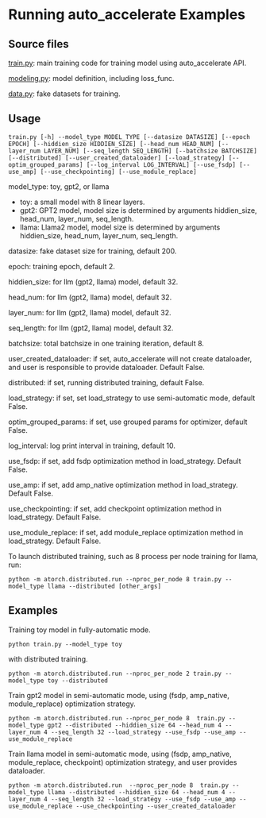 # Running auto_accelerate Examples

## Source files

[train.py](./train.py): main training code for training model using auto_accelerate API.

[modeling.py](./modeling.py): model definition, including loss_func.

[data.py](./data.py): fake datasets for training.


## Usage

```
train.py [-h] --model_type MODEL_TYPE [--datasize DATASIZE] [--epoch EPOCH] [--hiddien_size HIDDIEN_SIZE] [--head_num HEAD_NUM] [--layer_num LAYER_NUM] [--seq_length SEQ_LENGTH] [--batchsize BATCHSIZE] [--distributed] [--user_created_dataloader] [--load_strategy] [--optim_grouped_params] [--log_interval LOG_INTERVAL] [--use_fsdp] [--use_amp] [--use_checkpointing] [--use_module_replace]
```

model_type: toy, gpt2, or llama


- toy: a small model with 8 linear layers.
- gpt2: GPT2 model, model size is determined by arguments hiddien_size, head_num, layer_num, seq_length.
- llama: Llama2 model, model size is determined by arguments hiddien_size, head_num, layer_num, seq_length.

datasize: fake dataset size for training, default 200.

epoch: training epoch, default 2.

hiddien_size: for llm (gpt2, llama) model, default 32.

head_num: for llm (gpt2, llama) model, default 32.

layer_num: for llm (gpt2, llama) model, default 32.

seq_length: for llm (gpt2, llama) model, default 32.

batchsize: total batchsize in one training iteration, default 8.

user_created_dataloader: if set, auto_accelerate will not create dataloader, and user is responsible to provide dataloader. Default False.

distributed: if set, running distributed training, default False.

load_strategy: if set, set load_strategy to use semi-automatic mode, default False.

optim_grouped_params: if set, use grouped params for optimizer, default False.

log_interval: log print interval in training, default 10.

use_fsdp: if set, add fsdp optimization method in load_strategy. Default False.

use_amp: if set, add amp_native optimization method in load_strategy. Default False.

use_checkpointing: if set, add checkpoint optimization method in load_strategy. Default False.

use_module_replace: if set, add module_replace optimization method in load_strategy. Default False.

To launch distributed training, such as 8 process per node training for llama,  run:

```
python -m atorch.distributed.run --nproc_per_node 8 train.py --model_type llama --distributed [other_args]
```

## Examples

Training toy model in fully-automatic mode.
```
python train.py --model_type toy
```
with distributed training.

```
python -m atorch.distributed.run --nproc_per_node 2 train.py --model_type toy --distributed
```

Train gpt2 model in semi-automatic mode, using (fsdp, amp_native, module_replace) optimization strategy.

```
python -m atorch.distributed.run --nproc_per_node 8  train.py --model_type gpt2 --distributed --hiddien_size 64 --head_num 4 --layer_num 4 --seq_length 32 --load_strategy --use_fsdp --use_amp --use_module_replace
```

Train llama model in semi-automatic mode, using (fsdp, amp_native, module_replace, checkpoint) optimization strategy, and user provides dataloader.
```
python -m atorch.distributed.run  --nproc_per_node 8  train.py --model_type llama --distributed --hiddien_size 64 --head_num 4 --layer_num 4 --seq_length 32 --load_strategy --use_fsdp --use_amp --use_module_replace --use_checkpointing --user_created_dataloader
```
